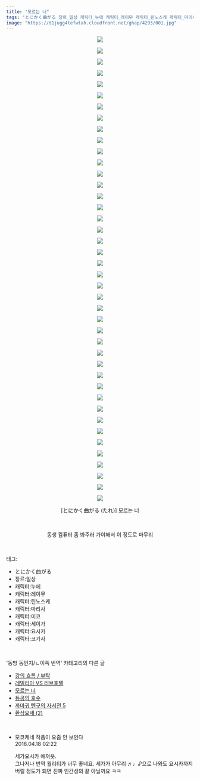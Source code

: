 ```yaml
---
title: "모르는 너"
tags: "とにかく曲がる 장르_일상 캐릭터_누에 캐릭터_레이무 캐릭터_린노스케 캐릭터_마리사 캐릭터_미코 캐릭터_세이가 캐릭터_요시카 캐릭터_코가사 たれ 동방_동인지／ㄴ이쪽_번역"
image: "https://d1jugg4tefwtah.cloudfront.net/ghap/4293/001.jpg"
---
```

<div class="article">
<p style="text-align: center; clear: none; float: none;"><img src="{{ site.imgserver11 }}/ghap/4293/001.jpg"/></p>
<p style="text-align: center; clear: none; float: none;"><img src="{{ site.imgserver11 }}/ghap/4293/002.jpg"/></p>
<p style="text-align: center; clear: none; float: none;"><img src="{{ site.imgserver11 }}/ghap/4293/003.jpg"/></p>
<p style="text-align: center; clear: none; float: none;"><img src="{{ site.imgserver11 }}/ghap/4293/004.jpg"/></p>
<p style="text-align: center; clear: none; float: none;"><img src="{{ site.imgserver11 }}/ghap/4293/005.jpg"/></p>
<p style="text-align: center; clear: none; float: none;"><img src="{{ site.imgserver11 }}/ghap/4293/006.jpg"/></p>
<p style="text-align: center; clear: none; float: none;"><img src="{{ site.imgserver11 }}/ghap/4293/007.jpg"/></p>
<p style="text-align: center; clear: none; float: none;"><img src="{{ site.imgserver11 }}/ghap/4293/008.jpg"/></p>
<p style="text-align: center; clear: none; float: none;"><img src="{{ site.imgserver11 }}/ghap/4293/009.jpg"/></p>
<p style="text-align: center; clear: none; float: none;"><img src="{{ site.imgserver11 }}/ghap/4293/010.jpg"/></p>
<p style="text-align: center; clear: none; float: none;"><img src="{{ site.imgserver11 }}/ghap/4293/011.jpg"/></p>
<p style="text-align: center; clear: none; float: none;"><img src="{{ site.imgserver11 }}/ghap/4293/012.jpg"/></p>
<p style="text-align: center; clear: none; float: none;"><img src="{{ site.imgserver11 }}/ghap/4293/013.jpg"/></p>
<p style="text-align: center; clear: none; float: none;"><img src="{{ site.imgserver11 }}/ghap/4293/014.jpg"/></p>
<p style="text-align: center; clear: none; float: none;"><img src="{{ site.imgserver11 }}/ghap/4293/015.jpg"/></p>
<p style="text-align: center; clear: none; float: none;"><img src="{{ site.imgserver11 }}/ghap/4293/016.jpg"/></p>
<p style="text-align: center; clear: none; float: none;"><img src="{{ site.imgserver11 }}/ghap/4293/017.jpg"/></p>
<p style="text-align: center; clear: none; float: none;"><img src="{{ site.imgserver11 }}/ghap/4293/018.jpg"/></p>
<p style="text-align: center; clear: none; float: none;"><img src="{{ site.imgserver11 }}/ghap/4293/019.jpg"/></p>
<p style="text-align: center; clear: none; float: none;"><img src="{{ site.imgserver11 }}/ghap/4293/020.jpg"/></p>
<p style="text-align: center; clear: none; float: none;"><img src="{{ site.imgserver11 }}/ghap/4293/021.jpg"/></p>
<p style="text-align: center; clear: none; float: none;"><img src="{{ site.imgserver11 }}/ghap/4293/022.jpg"/></p>
<p style="text-align: center; clear: none; float: none;"><img src="{{ site.imgserver11 }}/ghap/4293/023.jpg"/></p>
<p style="text-align: center; clear: none; float: none;"><img src="{{ site.imgserver11 }}/ghap/4293/024.jpg"/></p>
<p style="text-align: center; clear: none; float: none;"><img src="{{ site.imgserver11 }}/ghap/4293/025.jpg"/></p>
<p style="text-align: center; clear: none; float: none;"><img src="{{ site.imgserver11 }}/ghap/4293/026.jpg"/></p>
<p style="text-align: center; clear: none; float: none;"><img src="{{ site.imgserver11 }}/ghap/4293/027.jpg"/></p>
<p style="text-align: center; clear: none; float: none;"><img src="{{ site.imgserver11 }}/ghap/4293/028.jpg"/></p>
<p style="text-align: center; clear: none; float: none;"><img src="{{ site.imgserver11 }}/ghap/4293/029.jpg"/></p>
<p style="text-align: center; clear: none; float: none;"><img src="{{ site.imgserver11 }}/ghap/4293/030.jpg"/></p>
<p style="text-align: center; clear: none; float: none;"><img src="{{ site.imgserver11 }}/ghap/4293/031.jpg"/></p>
<p style="text-align: center; clear: none; float: none;"><img src="{{ site.imgserver11 }}/ghap/4293/032.jpg"/></p>
<p style="text-align: center; clear: none; float: none;"><img src="{{ site.imgserver11 }}/ghap/4293/033.jpg"/></p>
<p style="text-align: center; clear: none; float: none;"><img src="{{ site.imgserver11 }}/ghap/4293/034.jpg"/></p>
<p style="text-align: center; clear: none; float: none;"><img src="{{ site.imgserver11 }}/ghap/4293/035.jpg"/></p>
<p style="text-align: center; clear: none; float: none;"><img src="{{ site.imgserver11 }}/ghap/4293/036.jpg"/></p>
<p style="text-align: center; clear: none; float: none;"><img src="{{ site.imgserver11 }}/ghap/4293/037.jpg"/></p>
<p style="text-align: center; clear: none; float: none;"><img src="{{ site.imgserver11 }}/ghap/4293/038.jpg"/></p>
<p style="text-align: center; clear: none; float: none;"><img src="{{ site.imgserver11 }}/ghap/4293/039.jpg"/></p>
<p style="text-align: center; clear: none; float: none;"><img src="{{ site.imgserver11 }}/ghap/4293/040.jpg"/></p>
<p style="text-align: center; clear: none; float: none;"><img src="{{ site.imgserver11 }}/ghap/4293/041.jpg"/></p>
<p style="text-align: center; clear: none; float: none;"><img src="{{ site.imgserver11 }}/ghap/4293/042.jpg"/></p>
<p style="text-align: center; clear: none; float: none;">[とにかく曲がる (たれ)] 모르는 너</p>
<p style="text-align: center; clear: none; float: none;"><br/></p>
<p style="text-align: center; clear: none; float: none;">동생 컴퓨터 좀 봐주러 가야해서 이 정도로 마무리</p>
<p></p>
</div><br/>
<div class="tagTrail">
<p>태그: </p>
<ul>
<li>とにかく曲がる</li>
<li>장르:일상</li>
<li>캐릭터:누에</li>
<li>캐릭터:레이무</li>
<li>캐릭터:린노스케</li>
<li>캐릭터:마리사</li>
<li>캐릭터:미코</li>
<li>캐릭터:세이가</li>
<li>캐릭터:요시카</li>
<li>캐릭터:코가사</li>
</ul>
</div><br/>
<div class="another">
<p>'동방 동인지/ㄴ이쪽 번역' 카테고리의 다른 글</p>
<ul>
<li><a href="/ghap_4307">강의 흐름 / 부탁</a></li>
<li><a href="/ghap_4306">레밀리아 VS 러브호텔</a></li>
<li><a href="/ghap_4293">모르는 너</a></li>
<li><a href="/ghap_4290">듀공의 호수</a></li>
<li><a href="/ghap_4279">까마귀 텐구의 자서전 5</a></li>
<li><a href="/ghap_4278">환상요새 (2)</a></li>
</ul>
</div><br/>
<div class="cb_module cb_fluid">
<div class="cb_wrt cb_profile">
<div class="comment">
<ul>
<li class="cb_thumb_off" id="comment15240578">
<div class="cb_comment_area">
<div class="cb_info_area">
<div class="cb_section">
<span class="cb_nick_name">모코케네 작품이 요즘 안 보인다</span>
</div>
<div class="cb_section">
<span class="cb_date">2018.04.18 02:22 </span>
</div>
</div>
<div class="cb_dsc_comment">
<p class="cb_dsc">
											세가요시카 애껴욧.<br/>
그나저나 번역 퀄리티가 너무 좋네요. 세가가 아무리 ♬♩♪으로 나와도 요시카까지 버릴 정도가 되면 진짜 인간성의 끝 아닐까요 ㅋㅋ
										</p>
</div>
</div></li>
</ul>
</div>
</div><!-- commentList close -->
</div><br/>
